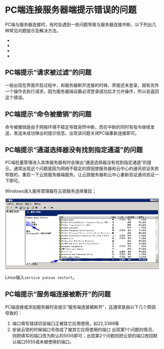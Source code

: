 # PC端连接服务器端提示错误的问题

PC端与服务器连接时，有时会遇到一些问题导致与服务器连接中断，以下列出几种常见问题提示及解决方法。

- []()
- []()
- []()
- []()

## PC端提示“请求被过滤”的问题

一般出现在界面开启过程中，和服务器断开连接的时候，界面还未登录，就有另外一个操作去执行请求，因为服务器端设置必须登录成功后才允许操作，所以会返回这个错误。

## PC端提示“命令被撤销”的问题

命令被撤销是由于网络环境不稳定导致突然中断，而在中断的同时有指令继续发送，发送未成功弹出的提示信息。出现该问题关闭PC端重新连接即可。

## PC端提示“通道选择器没有找到指定通道”的问题                                                                                                                                                                                                                                                                                                                                                                                                                                                                                                                                                                        

PC端批量管理进入具体服务器有时会弹出“通道选择器没有找到指定通道”的提示。通常出现这个问题是因为网络不稳定的原因使服务器和云中心的通讯验证失败导致的，重启一下云锁服务器端服务，让云锁服务器和云中心重新验证通讯验证一下即可。

Windows进入服务管理器在云锁服务选择重启；

![](/assets/q_19_1.png)

Linux输入`service yunsuo restart`。

##  PC端提示“服务端连接被断开”的问题

PC端连接或添加服务器时会提示“服务端连接被断开”，这通常是由以下几个原因导致的：
1. 端口填写错误切该端口正被其它应用使用，如22,3389等
2. 安装云锁的时候端口号改成了被其它应用使用的端口
出现第1个问题的情况，则把填写的端口改为默认的5555即可；出现第2个问题则把云锁的端口改回默认端口5555或未被使用的端口。